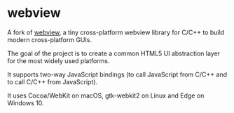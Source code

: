 # webview

A fork of [webview](https://github.com/webview/webview), a tiny cross-platform webview library for C/C++ to build modern cross-platform GUIs.

The goal of the project is to create a common HTML5 UI abstraction layer for the most widely used platforms.

It supports two-way JavaScript bindings (to call JavaScript from C/C++ and to call C/C++ from JavaScript).

It uses Cocoa/WebKit on macOS, gtk-webkit2 on Linux and Edge on Windows 10.
